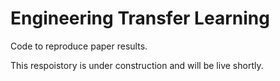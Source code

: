 # Engineering Transfer Learning

Code to reproduce paper results. 

This respoistory is under construction and will be live shortly.
